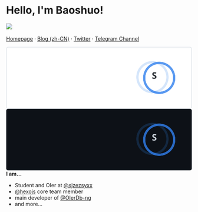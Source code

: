 # Hello, I'm Baoshuo!

![](https://wakatime-badge.vercel.app/badge?style=flat-square)

[Homepage](https://baoshuo.ren/?utm_source=github.com&utm_medium=renbaoshuo&utm_campaign=profile-readme) ·
[Blog (zh-CN)](https://blog.baoshuo.ren/?utm_source=github.com&utm_medium=renbaoshuo&utm_campaign=profile-readme) ·
[Twitter](https://twitter.com/renbaoshuo) ·
[Telegram Channel](https://t.me/renbaoshuo)

<a href="https://github.com/renbaoshuo#gh-light-mode-only">
  <img src="https://raw.githubusercontent.com/renbaoshuo/profile-readme-stats-card/master/github-readme-stats_renbaoshuo.light.svg#gh-light-mode-only" align="right" alt="My GitHub Stats" />
</a>

<a href="https://github.com/renbaoshuo#gh-dark-mode-only">
  <img src="https://raw.githubusercontent.com/renbaoshuo/profile-readme-stats-card/master/github-readme-stats_renbaoshuo.dark.svg#gh-dark-mode-only" align="right" alt="My GitHub Stats" />
</a>

**I am...**

- Student and OIer at [@sjzezsyxx](https://github.com/sjzezsyxx)
- [@hexojs](https://github.com/hexojs) core team member
- main developer of [@OIerDb-ng](https://github.com/OIerDb-ng)
- and more...
